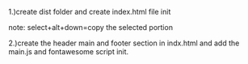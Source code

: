 1.)create  dist folder and create index.html file init

note:
select+alt+down=copy the selected portion 

2.)create the header main and footer section in indx.html and add the main.js and fontawesome script init.

